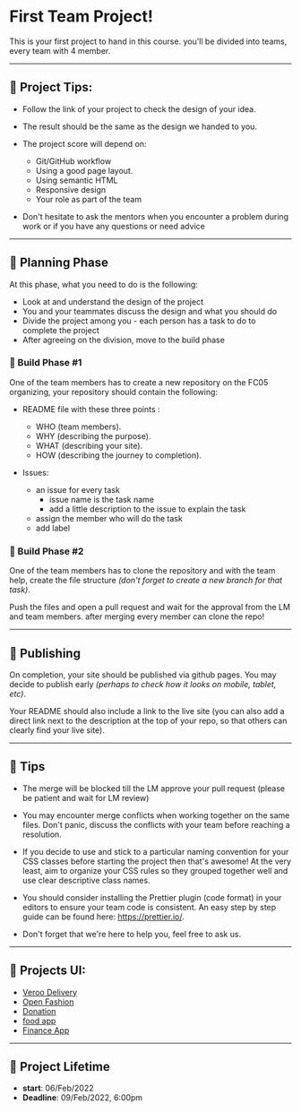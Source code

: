 # First Team Project!

This is your first project to hand in this course. you'll be divided into teams, every team with 4 member.

--------------------------------------------------------------------------------

## 📍 Project Tips:

- Follow the link of your project to check the design of your idea.
- The result should be the same as the design we handed to you.
- The project score will depend on:

  - Git/GitHub workflow
  - Using a good page layout.
  - Using semantic HTML
  - Responsive design
  - Your role as part of the team

- Don't hesitate to ask the mentors when you encounter a problem during work or if you have any questions or need advice

---
## 📍 Planning Phase

At this phase, what you need to do is the following:

- Look at and understand the design of the project
- You and your teammates discuss the design and what you should do
- Divide the project among you - each person has a task to do to complete the project
- After agreeing on the division, move to the build phase

### 📍 Build Phase #1

One of the team members has to create a new repository on the FC05 organizing, your repository should contain the following:

- README file with these three points :
  * WHO (team members).
  * WHY (describing the purpose).
  * WHAT (describing your site).
  * HOW (describing the journey to completion).

- Issues: 
  * an issue for every task 
     - issue name is the task name
    - add a little description to the issue to explain the task
  * assign the member who will do the task 
  * add label

###  📍 Build Phase #2
One of the team members has to clone the repository and with the team help, create the file structure *(don't forget to create a new branch for that task)*.

Push the files and open a pull request and wait for the approval from the LM and team members. after merging every member can clone the repo! 

---
 ## 📍 Publishing
On completion, your site should be published via github pages. You may decide to publish early *(perhaps to check how it looks on mobile, tablet, etc)*.

Your README should also include a link to the live site (you can also add a direct link next to the description at the top of your repo, so that others can clearly find your live site).

---

## 📍 Tips

- The merge will be blocked till the LM approve your pull request (please be patient and wait for LM review) 

- You may encounter merge conflicts when working together on the same files. Don't panic, discuss the conflicts with your team before reaching a resolution.


- If you decide to use and stick to a particular naming convention for your CSS classes before starting the project then that's awesome! At the very least, aim to organize your CSS rules so they grouped together well and use clear descriptive class names.


- You should consider installing the Prettier plugin (code format) in your editors to ensure your team code is consistent. An easy step by step guide can be found here: https://prettier.io/.

- Don't forget that we're here to help you, feel free to ask us.

---
## 📍 Projects UI:

- [Veroo Delivery](https://www.figma.com/file/B4aQ9ls7yAwx402M2eilzP/Veroo-Delivery-App?node-id=0%3A1)
- [Open Fashion](https://www.figma.com/file/jfT4kHuXT1Vyz2N3vJejqR/Open-Fashion?node-id=0%3A1)
- [Donation](https://www.figma.com/file/1m8dz4Kt6m8IFXwvzKRxpQ/Donation-app?node-id=0%3A1)
- [food app](https://www.figma.com/file/n9nzkeTsNfKyQKsLyK9chH/food-app?node-id=0%3A1)
- [Finance App](https://www.figma.com/file/v9okQombj1lbl4uwtI6lqs/Finance-App?node-id=0%3A1)


---

## 📍 Project Lifetime

- **start**: 06/Feb/2022 
- **Deadline**: 09/Feb/2022, 6:00pm